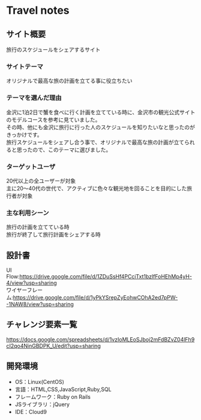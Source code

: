 # Travel notes

## サイト概要
旅行のスケジュールをシェアするサイト

### サイトテーマ
オリジナルで最高な旅の計画を立てる事に役立ちたい

### テーマを選んだ理由
金沢に1泊2日で蟹を食べに行く計画を立てている時に、金沢市の観光公式サイトのモデルコースを参考に見ていました。  
その時、他にも金沢に旅行に行った人のスケジュールを知りたいなと思ったのがきっかけです。  
旅行スケジュールをシェアし合う事で、オリジナルで最高な旅の計画が立てられると思ったので、このテーマに選びました。

### ターゲットユーザ
20代以上の全ユーザーが対象  
主に20～40代の世代で、アクティブに色々な観光地を回ることを目的にした旅行者が対象

### 主な利用シーン
旅行の計画を立てている時  
旅行が終了して旅行計画をシェアする時

## 設計書
UI Flow:https://drive.google.com/file/d/1ZDuSsHf4PCciTxt1bzlfFoHEhMp4yH-4/view?usp=sharing  
ワイヤーフレーム:https://drive.google.com/file/d/1yPkYSrepZyEohwCOhA2ed7pPW--1NAW8/view?usp=sharing

## チャレンジ要素一覧
https://docs.google.com/spreadsheets/d/1vzIoMLEoSJboj2mFdBZvZ04lFh9cI2qo4NinGBDPK_U/edit?usp=sharing

## 開発環境
- OS：Linux(CentOS)
- 言語：HTML,CSS,JavaScript,Ruby,SQL
- フレームワーク：Ruby on Rails
- JSライブラリ：jQuery
- IDE：Cloud9

